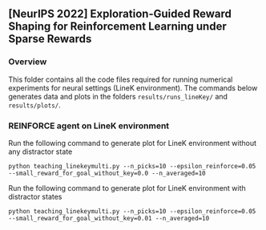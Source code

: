 ## [NeurIPS 2022] Exploration-Guided Reward Shaping for Reinforcement Learning under Sparse Rewards

### Overview
This folder contains all the code files required for running numerical experiments for neural settings (LineK environment). The commands below generates data and plots in the folders ```results/runs_lineKey/``` and ```results/plots/```. 

### REINFORCE agent on LineK environment
Run the following command to generate plot for LineK environment without any distractor state

```python teaching_linekeymulti.py --n_picks=10 --epsilon_reinforce=0.05 --small_reward_for_goal_without_key=0.0 --n_averaged=10 ```

Run the following command to generate plot for LineK environment with distractor states

```python teaching_linekeymulti.py --n_picks=10 --epsilon_reinforce=0.05 --small_reward_for_goal_without_key=0.01 --n_averaged=10 ```
